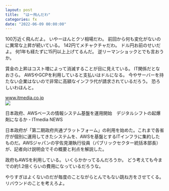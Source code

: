 ```yaml
---
layout: post
title:  "はー飛んだわ"
categories: fx
date: "2022-06-09 00:00:00"
---
```


100万近く飛んだよ。
いやーほんとクソ相場だわ。
前回から何も変化がないのに異常な上昇が続いている。
142円てメチャクチャだわ。
ドル円お前のせいだよ。
何1年も経たずに15円以上上げてるんだ。
逆リーマンショックとでも言おうか。

賃金の上昇はコスト増によって消滅することが目に見えている。
IT関係だとなおさら。
AWSやGCPを利用していると支払いはドルになる。
今やサーバーを持たない企業はないので非常に高額なインフラ代が請求されているだろう。
恐ろしいわほんと。


<div class="card">
  <a href="https://www.itmedia.co.jp/news/articles/2010/14/news053.html"></a>
  <div class="card__header">
    <a href="https://www.itmedia.co.jp/news/articles/2010/14/news053.html">www.itmedia.co.jp</a>
  </div>
  <div class="card__image">
    <img src="https://image.itmedia.co.jp/news/articles/2010/14/l_sh_awsgov_00.jpg">
  </div>
  <div class="card__title">
    <p>日本政府、AWSベースの情報システム基盤を運用開始　デジタルシフトの起爆剤になるか - ITmedia NEWS</p>
  </div>
  <div class="card__description">
    <p>日本政府が「第二期政府共通プラットフォーム」の利用を始めた。これまで各省庁が個別に運用してきたシステムを、AWSを基盤とするITインフラに集約したものだ。AWSジャパンの宇佐見潮執行役員（パブリックセクター統括本部長）が、記者向け説明会でその概要と利点を解説した。</p>
  </div>
</div>


政府もAWSを利用している。
いくらかかってるんだろうか。
どう考えても今までの約1.2倍くらいの費用になっているだろうな。

やりすぎはよくないのだが毎度のことながらとんでもない跳ね方をさせてくる。
リバウンドのことを考えろよ。
